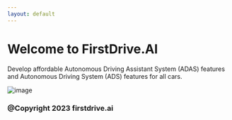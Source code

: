 ```yaml
---
layout: default
---
```


# Welcome to FirstDrive.AI

Develop affordable Autonomous Driving Assistant System (ADAS) features and Autonomous Driving System (ADS) features for all cars.

![image](https://user-images.githubusercontent.com/99924265/222240485-c3c2b238-c404-4e75-9cfd-3ed0885bfb1f.png)


### @Copyright 2023 firstdrive.ai

